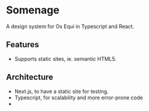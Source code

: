 # Somenage

A design system for Os Equi in Typescript and React.

## Features

- Supports static sites, ie. semantic HTML5.

## Architecture

- Next.js, to have a static site for testing.
- Typescript, for scalability and more error-prone code
-
